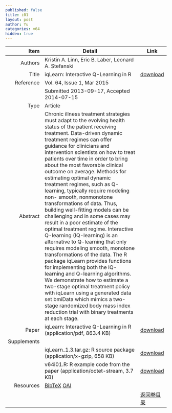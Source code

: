 ```yaml
---
published: false
title: i01
layout: post
author: Yu
categories: v64
hidden: true
---
```


| Item | Detail | Link |
|---:|---|---|
| Authors | Kristin A. Linn, Eric B. Laber, Leonard A. Stefanski| |
| Title |iqLearn: Interactive Q-Learning in R | [download](http://www.jstatsoft.org/v64/i01/paper) |
| Reference |Vol. 64, Issue 1, Mar 2015 | |
| | Submitted 2013-09-17, Accepted 2014-07-15| | 
| Type | Article| |
| Abstract | Chronic illness treatment strategies must adapt to the evolving health status of the patient receiving treatment. Data-driven dynamic treatment regimes can offer guidance for clinicians and intervention scientists on how to treat patients over time in order to bring about the most favorable clinical outcome on average. Methods for estimating optimal dynamic treatment regimes, such as Q-learning, typically require modeling non- smooth, nonmonotone transformations of data. Thus, building well-fitting models can be challenging and in some cases may result in a poor estimate of the optimal treatment regime. Interactive Q-learning (IQ-learning) is an alternative to Q-learning that only requires modeling smooth, monotone transformations of the data. The R package iqLearn provides functions for implementing both the IQ-learning and Q-learning algorithms. We demonstrate how to estimate a two-stage optimal treatment policy with iqLearn using a generated data set bmiData which mimics a two-stage randomized body mass index reduction trial with binary treatments at each stage.| |
| Paper | iqLearn: Interactive Q-Learning in R  (application/pdf, 863.4 KB)| [download](http://www.jstatsoft.org/v64/i01/paper) |
| Supplements | | |
| |iqLearn_1.3.tar.gz: R source package  (application/x-gzip, 658 KB)|  [download](http://www.jstatsoft.org/v64/i01/supp/1) |
| |v64i01.R:           R example code from the paper  (application/octet-stream, 3.7 KB)|  [download](http://www.jstatsoft.org/v64/i01/supp/2) |
| Resources | [BibTeX](http://www.jstatsoft.org/v64/i01/bibtex) [OAI](http://www.jstatsoft.org/oai?verb=GetRecord&identifier=oai.jstatsoft/v64/i01&prefix=oai_dc)| |
| |  | [返回卷目录]({{site.baseurl}}/volume/v64.html) |